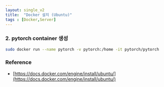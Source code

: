 ```yaml
---
layout: single_v2
title:  "Docker 설치 (Ubuntu)"
tags : [Docker,Server]
---
```




### 2. pytorch container 생성
```bash
sudo docker run --name pytorch -v pytorch:/home -it pytorch/pytorch
```

### Reference
- [https://docs.docker.com/engine/install/ubuntu/](https://docs.docker.com/engine/install/ubuntu/)
